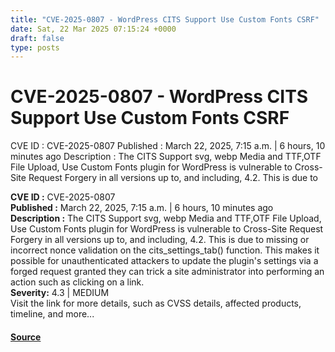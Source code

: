 ```yaml
---
title: "CVE-2025-0807 - WordPress CITS Support Use Custom Fonts CSRF"
date: Sat, 22 Mar 2025 07:15:24 +0000
draft: false
type: posts
---
```

# CVE-2025-0807 - WordPress CITS Support Use Custom Fonts CSRF





 CVE ID : CVE-2025-0807 Published : March 22, 2025, 7:15 a.m. | 6 hours, 10 minutes ago Description : The CITS Support svg, webp Media and TTF,OTF File Upload, Use Custom Fonts plugin for WordPress is vulnerable to Cross-Site Request Forgery in all versions up to, and including, 4.2. This is due to

**CVE ID :** CVE-2025-0807  
**Published :** March 22, 2025, 7:15 a.m. | 6 hours, 10 minutes ago  
**Description :** The CITS Support svg, webp Media and TTF,OTF File Upload, Use Custom Fonts plugin for WordPress is vulnerable to Cross-Site Request Forgery in all versions up to, and including, 4.2. This is due to missing or incorrect nonce validation on the cits\_settings\_tab() function. This makes it possible for unauthenticated attackers to update the plugin's settings via a forged request granted they can trick a site administrator into performing an action such as clicking on a link.  
**Severity:** 4.3 | MEDIUM  
Visit the link for more details, such as CVSS details, affected products, timeline, and more...

#### [Source](https://cvefeed.io/vuln/detail/CVE-2025-0807)

